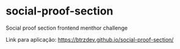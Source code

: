 # social-proof-section
Social proof section frontend menthor challenge

Link para aplicação: https://btrzdev.github.io/social-proof-section/
